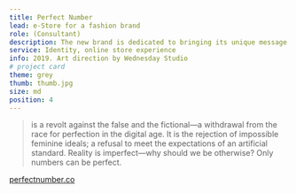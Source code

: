 ```yaml
---
title: Perfect Number
lead: e-Store for a fashion brand
role: (Consultant)
description: The new brand is dedicated to bringing its unique message to the fashion industry.
service: Identity, online store experience
info: 2019. Art direction by Wednesday Studio
# project card
theme: grey
thumb: thumb.jpg
size: md
position: 4
---
```


> is a revolt against the false and the fictional—a withdrawal from the race for perfection in the digital age. It is the rejection of impossible feminine ideals; a refusal to meet the expectations of an artificial standard. Reality is imperfect—why should we be otherwise? Only numbers can be perfect.

[perfectnumber.co](https://perfectnumber.co)